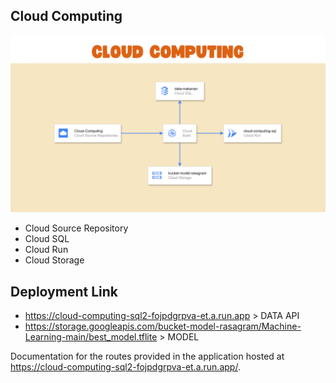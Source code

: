 ## Cloud Computing
![alt text](https://github.com/RasaGram/Cloud-Computing/blob/main/CC.png?raw=true)
- Cloud Source Repository
- Cloud SQL
- Cloud Run
- Cloud Storage

## Deployment Link
- https://cloud-computing-sql2-fojpdgrpva-et.a.run.app > DATA API
- https://storage.googleapis.com/bucket-model-rasagram/Machine-Learning-main/best_model.tflite > MODEL


Documentation for the routes provided in the application hosted at https://cloud-computing-sql2-fojpdgrpva-et.a.run.app/.

